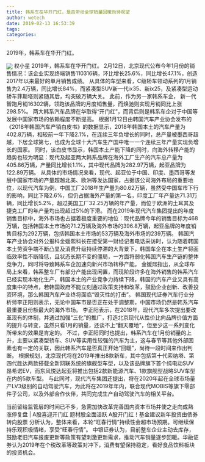 ```yaml
---
title: 韩系车在华开门红，是否带动全球销量回暖尚待观望
author: wetech
date: 2019-02-13 16:53:39
tags: 
categories: 
---
```

2019年，韩系车在华开门红。
<!-- more -->
<img align="center" border="0" src="https://imgcdn.yicai.com/uppics/images/2019/02/ee7dcfe02b4082fbaa0ca5dc4289e789.jpg" />
权小星
2019年，韩系车在华开门红。
2月12日，北京现代公布今年1月份的销售情况：该企业实现终端销售110316辆，环比增长25.6%，同比增长47.1%，创造2017年以来最好的单月销售成绩。
从具体的车型来看，C级轿车领动系列的1月销售为2.4万辆，同比增长84%，而紧凑型SUV新一代ix35、新ix25，及紧凑型运动轿车菲斯塔则紧随其后，均突破万辆大关。
此前，作为另一家韩系车企，
新一代智跑月销16302辆，领跑该品牌的月度销售量，而焕驰则实现月销同比上涨298.5%。
两大韩系汽车品牌在华取得“开门红”，而背后则是韩系车企对于中国等发展中国家市场的依赖程度不断提高。
根据1月12日由韩国汽车产业协会发布的《2018年韩国汽车产销白皮书》的数据显示，2018年韩国本土的汽车产量为402.8万辆，相较前一年下降2.1%，在连续三年负增长的同时，总产量被墨西哥超越，下居全球第七，也成为全球十大汽车生产国中唯一一个连续三年产量实现负增长的国家。
同时，该白皮书显示，韩国本土产能下降的同时，向海外转移产能的趋势也较为明显：现代及起亚两大韩系品牌在海外工厂生产的汽车总产量为405.86万辆，产量同比增长1.1%，其中现代品牌为282.97万辆，起亚品牌为122.89万辆。
从具体的市场情况来看，现代、起亚位于中国、印度、墨西哥等发展中国家市场的产量超越北美、欧洲等发达国家，占据该公司海外布局的重要地位，以现代汽车为例，中国工厂2018年生产量为80.62万辆，虽然受中国车市下行的影响，同比下降2.6%，但仍占据海外产量的第一名，印度工厂年产量达71.31万辆，同比增长5.2%，超过美国工厂32.25万辆的年产量，而位于欧洲的土耳其及捷克工厂的年产量均出现超过5%的下滑。
而在2019年现代汽车集团提出的年度销售目标中，海外市场也占据着极度重要的地位：现代品牌今年的销售目标为468万辆，包括韩国本土市场的71.2万辆及海外市场的396.8万辆，起亚品牌的年度销售目标为292万辆，包括韩国本土市场的53万辆及海外市场的239万辆。
韩国汽车产业协会对外公报科金媛熙科长在接受第一财经记者电话采访时，认为随着韩国本土劳资争端不断凸显及消费升级持续停滞的大背景下，韩国车企在本土生产将面临效率性不断降低，且状态长期不变的僵局，一方面将弱化韩国汽车生产链的整体竞争力，同时将导致韩系车企加速向新兴市场转移产能。
金媛熙指出，从全球布局上来看，韩系整车厂有部分产能出现闲置，而现阶段许多在海外销售的韩系汽车已经实现本地化生产，韩国本土的产业竞争力持续下降，韩国的汽车产业又具有高度集中的特点，若韩国政府不能立刻通过政策支持和改革，鼓励企业创新、改善投资环境，那么韩国汽车产业终将面临“毁灭性的打击”。
韩国现代证券汽车行业分析师李正阳则表示，无论中国车市是否正在处于调整期，中国市场仍然是韩系汽车最重要且份额最大的海外市场。
李正阳表示，在2018年，现代汽车多次提出要改革现有的体制，并通过加强“三化”的推广，打造北京现代从性价比向品牌价值方面的提升与转变，虽然只看1月的销量，还谈不上“翻天覆地”，但至少这一系列变化所带来的效果是肯定的。
不过，李正阳同时也提出，韩系汽车在1月份销量的上升，主要以紧凑型轿车、SUV等实用性较强的汽车为主，这与春节等其他外部因素也有一定的关联，因此韩系汽车是否真正开始“回暖”，尚待一段时间来作出判断。
根据规划，北京现代将在2019年推出8款新车，其中包括第十代索纳塔、第四代胜达两款搭载全新网联系统的旗舰型车型，以及该品牌旗下首个纯电动SUV昂希诺EV，而东风悦达起亚将推出包括2款新能源汽车、1款旗舰型战略SUV车型在内的5款车型。
与此同时，现代汽车集团还提出，将在2020年起在全球市场量产LV3级别的自动驾驶汽车，为此将在2019年年内，联合现代MOBIS等旗下零部件子公司，以及外部合作伙伴，共同完成生产自动驾驶汽车的相关平台。
 
 
当前留给监管层的时间已不多，急需加快改革完善国内资本市场并使之走向成熟
涨停复盘 | A股喜迎开门红 题材股全面活跃
A股开门红！基金建议新年投资由债券转向股票
分析认为，整体来看，本轮“旺春行情”持续性会超市场预期。可继续保持乐观积极情绪，享受“旺春行情”。
中银证券认为，目前整车企业主动去库存，鼓励老旧汽车报废更新等政策有望刺激更新需求，推动汽车销量逐步回暖。华融证券认为2019年在个税改革等政策对冲下，消费有望保持稳定，看好食品饮料板块的投资机会。

